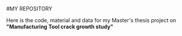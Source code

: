 #MY REPOSITORY

Here is the code, material and data for my Master's thesis project on **"Manufacturing Tool crack growth study"**
